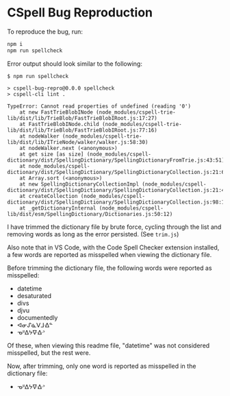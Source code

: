 # CSpell Bug Reproduction

To reproduce the bug, run:

```bash
npm i
npm run spellcheck
```

Error output should look similar to the following:

```
$ npm run spellcheck

> cspell-bug-repro@0.0.0 spellcheck
> cspell-cli lint .

TypeError: Cannot read properties of undefined (reading '0')
    at new FastTrieBlobINode (node_modules/cspell-trie-lib/dist/lib/TrieBlob/FastTrieBlobIRoot.js:17:27)
    at FastTrieBlobINode.child (node_modules/cspell-trie-lib/dist/lib/TrieBlob/FastTrieBlobIRoot.js:77:16)
    at nodeWalker (node_modules/cspell-trie-lib/dist/lib/ITrieNode/walker/walker.js:58:30)
    at nodeWalker.next (<anonymous>)
    at get size [as size] (node_modules/cspell-dictionary/dist/SpellingDictionary/SpellingDictionaryFromTrie.js:43:51)      
    at node_modules/cspell-dictionary/dist/SpellingDictionary/SpellingDictionaryCollection.js:21:64
    at Array.sort (<anonymous>)
    at new SpellingDictionaryCollectionImpl (node_modules/cspell-dictionary/dist/SpellingDictionary/SpellingDictionaryCollection.js:21:47)
    at createCollection (node_modules/cspell-dictionary/dist/SpellingDictionary/SpellingDictionaryCollection.js:98:12)      
    at _getDictionaryInternal (node_modules/cspell-lib/dist/esm/SpellingDictionary/Dictionaries.js:50:12)
```

I have trimmed the dictionary file by brute force, cycling through the list and removing words as long as the error persisted.
(See `trim.js`)

Also note that in VS Code, with the Code Spell Checker extension installed, a few words are reported as misspelled when viewing the dictionary file.

Before trimming the dictionary file, the following words were reported as misspelled:

- datetime
- desaturated
- divs
- djvu
- documentedly
- ᐊᓂᔑᓈᐯᒧᐎᓐ
- ᓀᐦᐃᔭᐍᐏᐣ

Of these, when viewing this readme file, "datetime" was not considered misspelled, but the rest were.

Now, after trimming, only one word is reported as misspelled in the dictionary file:
- ᓀᐦᐃᔭᐍᐏᐣ
